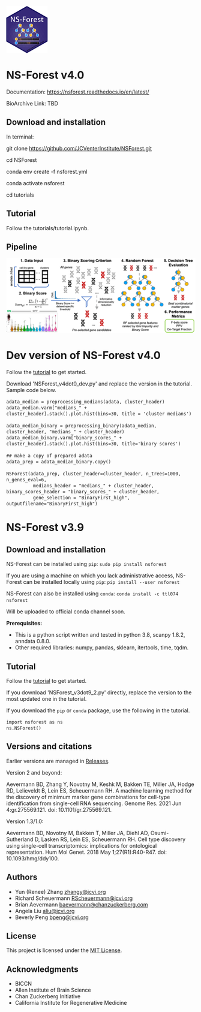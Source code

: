 <img src="NS-Forest-sticker.png" width="110" height="125">

# NS-Forest v4.0

Documentation: https://nsforest.readthedocs.io/en/latest/

BioArchive Link: TBD

## Download and installation

In terminal: 

git clone https://github.com/JCVenterInstitute/NSForest.git

cd NSForest

conda env create -f nsforest.yml

conda activate nsforest

cd tutorials

## Tutorial

Follow the tutorials/tutorial.ipynb. 

## Pipeline

<img src="pipeline.PNG">

# Dev version of NS-Forest v4.0

Follow the [tutorial](https://jcventerinstitute.github.io/celligrate/tutorials/NS-Forest_tutorial.html) to get started.

Download 'NSForest_v4dot0_dev.py' and replace the version in the tutorial. Sample code below.

```
adata_median = preprocessing_medians(adata, cluster_header)
adata_median.varm["medians_" + cluster_header].stack().plot.hist(bins=30, title = 'cluster medians')

adata_median_binary = preprocessing_binary(adata_median, cluster_header, "medians_" + cluster_header)
adata_median_binary.varm["binary_scores_" + cluster_header].stack().plot.hist(bins=30, title='binary scores')

## make a copy of prepared adata
adata_prep = adata_median_binary.copy()

NSForest(adata_prep, cluster_header=cluster_header, n_trees=1000, n_genes_eval=6,
          medians_header = "medians_" + cluster_header, binary_scores_header = "binary_scores_" + cluster_header,
          gene_selection = "BinaryFirst_high", outputfilename="BinaryFirst_high")
```
# NS-Forest v3.9
## Download and installation

NS-Forest can be installed using `pip`:
`sudo pip install nsforest`

If you are using a machine on which you lack administrative access, NS-Forest can be installed locally using `pip`:
`pip install --user nsforest`

NS-Forest can also be installed using `conda`:
`conda install -c ttl074 nsforest`

Will be uploaded to official conda channel soon.

**Prerequisites:**
* This is a python script written and tested in python 3.8, scanpy 1.8.2, anndata 0.8.0.
* Other required libraries: numpy, pandas, sklearn, itertools, time, tqdm.

## Tutorial

Follow the [tutorial](https://jcventerinstitute.github.io/celligrate/tutorials/NS-Forest_tutorial.html) to get started.

If you download 'NSForest_v3dot9_2.py' directly, replace the version to the most updated one in the tutorial.

If you download the `pip` or `conda` package, use the following in the tutorial.

```
import nsforest as ns
ns.NSForest()
```

## Versions and citations

Earlier versions are managed in [Releases](https://github.com/JCVenterInstitute/NSForest/releases).  

Version 2 and beyond:

Aevermann BD, Zhang Y, Novotny M, Keshk M, Bakken TE, Miller JA, Hodge RD, Lelieveldt B, Lein ES, Scheuermann RH. A machine learning method for the discovery of minimum marker gene combinations for cell-type identification from single-cell RNA sequencing. Genome Res. 2021 Jun 4:gr.275569.121. doi: 10.1101/gr.275569.121.

Version 1.3/1.0:

Aevermann BD, Novotny M, Bakken T, Miller JA, Diehl AD, Osumi-Sutherland D, Lasken RS, Lein ES, Scheuermann RH. Cell type discovery using single-cell transcriptomics: implications for ontological representation. Hum Mol Genet. 2018 May 1;27(R1):R40-R47. doi: 10.1093/hmg/ddy100.

## Authors

* Yun (Renee) Zhang zhangy@jcvi.org
* Richard Scheuermann RScheuermann@jcvi.org
* Brian Aevermann baevermann@chanzuckerberg.com
* Angela Liu aliu@jcvi.org
* Beverly Peng bpeng@jcvi.org

## License

This project is licensed under the [MIT License](https://github.com/JCVenterInstitute/NSForest/blob/master/LICENSE).

## Acknowledgments

* BICCN
* Allen Institute of Brain Science
* Chan Zuckerberg Initiative
* California Institute for Regenerative Medicine
